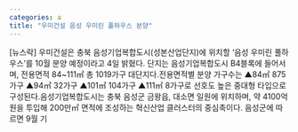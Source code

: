 ```yaml
---
categories: a
title: "우미건설 음성 우미린 풀하우스 분양"
---
```

[뉴스락] 우미건설은 충북 음성기업복합도시(성본산업단지)에 위치할 ‘음성 우미린 풀하우스’를 10월 분양 예정이라고 4일 밝혔다. 단지는 음성기업복합도시 B4블록에 들어서며, 전용면적 84~111㎡ 총 1019가구 대단지다.전용면적별 분양 가구수는 ▲84㎡ 875가구 ▲94㎡ 32가구 ▲101㎡ 104가구 ▲111㎡ 8가구로 선호도 높은 중대형 타입으로 구성된다.음성기업복합도시는 충북 음성군 금왕읍, 대소면 일원에 위치하며, 약 4100억원을 투입해 200만㎡ 면적에 조성하는 혁신산업 클러스터의 중심축이다. 음성군에 따르면 9월 기